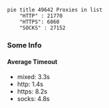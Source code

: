 
```mermaid
pie title 49642 Proxies in list
    "HTTP" : 21770
    "HTTPS": 6060
    "SOCKS" : 27152
```

### Some Info
#### Average Timeout

- mixed: 3.3s
- http: 1.4s
- https: 8.2s
- socks: 4.8s
